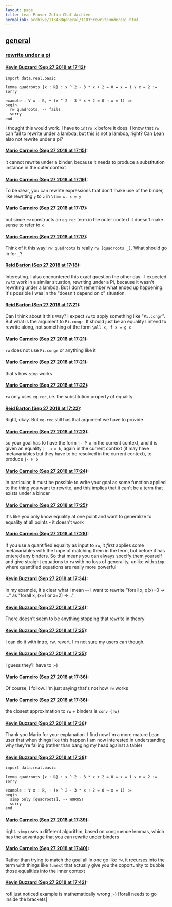 ```yaml
---
layout: page
title: Lean Prover Zulip Chat Archive 
permalink: archive/113488general/11835rewriteunderapi.html
---
```


## [general](index.html)
### [rewrite under a pi](11835rewriteunderapi.html)

#### [Kevin Buzzard (Sep 27 2018 at 17:12)](https://leanprover.zulipchat.com/#narrow/stream/113488-general/topic/rewrite%20under%20a%20pi/near/134751362):
```lean
import data.real.basic

lemma quadroots {x : ℝ} : x ^ 2 - 3 * x + 2 = 0 ↔ x = 1 ∨ x = 2 := sorry

example : ∀ x : ℝ, ¬ (x ^ 2 - 3 * x + 2 = 0 → x = 1) :=
begin
  rw quadroots, -- fails
  sorry
end

```

I thought this would work. I have to `intro x` before it does. I know that `rw` can fail to rewrite under a lambda, but this is not a lambda, right? Can Lean also not rewrite under a pi?

#### [Mario Carneiro (Sep 27 2018 at 17:15)](https://leanprover.zulipchat.com/#narrow/stream/113488-general/topic/rewrite%20under%20a%20pi/near/134751519):
it cannot rewrite under a binder, because it needs to produce a substitution instance in the outer context

#### [Mario Carneiro (Sep 27 2018 at 17:16)](https://leanprover.zulipchat.com/#narrow/stream/113488-general/topic/rewrite%20under%20a%20pi/near/134751597):
To be clear, you can rewrite expressions that don't make use of the binder, like rewriting `y` to `z` in `\lam x, x = y`

#### [Mario Carneiro (Sep 27 2018 at 17:17)](https://leanprover.zulipchat.com/#narrow/stream/113488-general/topic/rewrite%20under%20a%20pi/near/134751631):
but since `rw` constructs an `eq.rec` term in the outer context it doesn't make sense to refer to `x`

#### [Mario Carneiro (Sep 27 2018 at 17:17)](https://leanprover.zulipchat.com/#narrow/stream/113488-general/topic/rewrite%20under%20a%20pi/near/134751697):
Think of it this way: `rw quadroots` is really `rw [quadroots _]`. What should go in for `_`?

#### [Reid Barton (Sep 27 2018 at 17:18)](https://leanprover.zulipchat.com/#narrow/stream/113488-general/topic/rewrite%20under%20a%20pi/near/134751779):
Interesting. I also encountered this exact question the other day--I expected `rw` to work in a similar situation, rewriting under a Pi, because it wasn't rewriting under a lambda. But I don't remember what ended up happening. It's possible I was in the "doesn't depend on x" situation.

#### [Reid Barton (Sep 27 2018 at 17:21)](https://leanprover.zulipchat.com/#narrow/stream/113488-general/topic/rewrite%20under%20a%20pi/near/134751917):
Can I think about it this way? I expect `rw` to apply something like "`Pi.congr`". But what is the argument to `Pi.congr`. It should just be an equality I intend to rewrite along, not something of the form `\all x, f x = g x`

#### [Mario Carneiro (Sep 27 2018 at 17:21)](https://leanprover.zulipchat.com/#narrow/stream/113488-general/topic/rewrite%20under%20a%20pi/near/134751955):
`rw` does not use `Pi.congr` or anything like it

#### [Mario Carneiro (Sep 27 2018 at 17:21)](https://leanprover.zulipchat.com/#narrow/stream/113488-general/topic/rewrite%20under%20a%20pi/near/134751965):
that's how `simp` works

#### [Mario Carneiro (Sep 27 2018 at 17:22)](https://leanprover.zulipchat.com/#narrow/stream/113488-general/topic/rewrite%20under%20a%20pi/near/134752021):
`rw` only uses `eq.rec`, i.e. the substitution property of equality

#### [Reid Barton (Sep 27 2018 at 17:22)](https://leanprover.zulipchat.com/#narrow/stream/113488-general/topic/rewrite%20under%20a%20pi/near/134752051):
Right, okay. But `eq.rec` still has that argument we have to provide

#### [Mario Carneiro (Sep 27 2018 at 17:23)](https://leanprover.zulipchat.com/#narrow/stream/113488-general/topic/rewrite%20under%20a%20pi/near/134752086):
so your goal has to have the form `|- P a` in the current context, and it is given an equality `|- a = b`, again in the current context (it may have metavariables but they have to be resolved in the current context), to produce `|- P b`

#### [Mario Carneiro (Sep 27 2018 at 17:24)](https://leanprover.zulipchat.com/#narrow/stream/113488-general/topic/rewrite%20under%20a%20pi/near/134752175):
In particular, it must be possible to write your goal as some function applied to the thing you want to rewrite, and this implies that it can't be a term that exists under a binder

#### [Mario Carneiro (Sep 27 2018 at 17:25)](https://leanprover.zulipchat.com/#narrow/stream/113488-general/topic/rewrite%20under%20a%20pi/near/134752251):
It's like you only know equality at one point and want to generalize to equality at all points - it doesn't work

#### [Mario Carneiro (Sep 27 2018 at 17:28)](https://leanprover.zulipchat.com/#narrow/stream/113488-general/topic/rewrite%20under%20a%20pi/near/134752519):
If you use a quantified equality as input to `rw`, it *first* applies some metavariables with the hope of matching them in the term, but before it has entered any binders. So that means you can always specify them yourself and give straight equations to `rw` with no loss of generality, unlike with `simp` where quantified equations are really more powerful

#### [Kevin Buzzard (Sep 27 2018 at 17:34)](https://leanprover.zulipchat.com/#narrow/stream/113488-general/topic/rewrite%20under%20a%20pi/near/134752964):
In my example, it's clear what I mean -- I want to rewrite "forall x, q(x)=0 -> ..." as "forall x, (x=1 or x=2) -> .."

#### [Kevin Buzzard (Sep 27 2018 at 17:34)](https://leanprover.zulipchat.com/#narrow/stream/113488-general/topic/rewrite%20under%20a%20pi/near/134752988):
There doesn't seem to be anything stopping that rewrite in theory

#### [Kevin Buzzard (Sep 27 2018 at 17:35)](https://leanprover.zulipchat.com/#narrow/stream/113488-general/topic/rewrite%20under%20a%20pi/near/134753029):
I can do it with intro, rw, revert. I'm not sure my users can though.

#### [Kevin Buzzard (Sep 27 2018 at 17:35)](https://leanprover.zulipchat.com/#narrow/stream/113488-general/topic/rewrite%20under%20a%20pi/near/134753060):
I guess they'll have to ;-)

#### [Mario Carneiro (Sep 27 2018 at 17:36)](https://leanprover.zulipchat.com/#narrow/stream/113488-general/topic/rewrite%20under%20a%20pi/near/134753132):
Of course, I follow. I'm just saying that's not how `rw` works

#### [Mario Carneiro (Sep 27 2018 at 17:36)](https://leanprover.zulipchat.com/#narrow/stream/113488-general/topic/rewrite%20under%20a%20pi/near/134753150):
the closest approximation to `rw` + binders is `conv {rw}`

#### [Kevin Buzzard (Sep 27 2018 at 17:36)](https://leanprover.zulipchat.com/#narrow/stream/113488-general/topic/rewrite%20under%20a%20pi/near/134753184):
Thank you Mario for your explanation. I find now I'm a more mature Lean user that when things like this happen I am now interested in understanding why they're failing (rather than banging my head against a table)

#### [Kevin Buzzard (Sep 27 2018 at 17:38)](https://leanprover.zulipchat.com/#narrow/stream/113488-general/topic/rewrite%20under%20a%20pi/near/134753303):
```lean
import data.real.basic

lemma quadroots {x : ℝ} : x ^ 2 - 3 * x + 2 = 0 ↔ x = 1 ∨ x = 2 := sorry

example : ∀ x : ℝ, ¬ (x ^ 2 - 3 * x + 2 = 0 → x = 1) :=
begin
  simp only [quadroots], -- WORKS! 
  sorry
end

```

#### [Mario Carneiro (Sep 27 2018 at 17:39)](https://leanprover.zulipchat.com/#narrow/stream/113488-general/topic/rewrite%20under%20a%20pi/near/134753343):
right. `simp` uses a different algorithm, based on congruence lemmas, which has the advantage that you can rewrite under binders

#### [Mario Carneiro (Sep 27 2018 at 17:40)](https://leanprover.zulipchat.com/#narrow/stream/113488-general/topic/rewrite%20under%20a%20pi/near/134753465):
Rather than trying to match the goal all in one go like `rw`, it recurses into the term with things like `funext` that actually give you the opportunity to bubble those equalities into the inner context

#### [Kevin Buzzard (Sep 27 2018 at 17:42)](https://leanprover.zulipchat.com/#narrow/stream/113488-general/topic/rewrite%20under%20a%20pi/near/134753580):
rofl just noticed example is mathematically wrong ;-) [forall needs to go inside the brackets]

